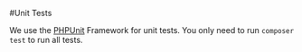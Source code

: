 #Unit Tests

We use the [PHPUnit](https://phpunit.de/) Framework for unit tests. 
You only need to run `composer test` to run all tests.